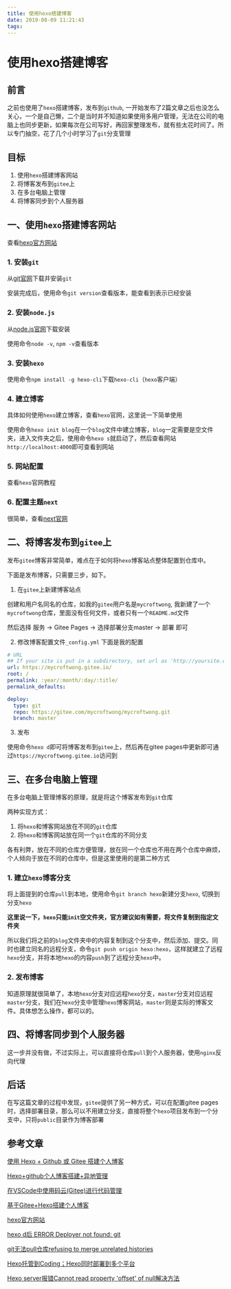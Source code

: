 ```yaml
---
title: 使用hexo搭建博客
date: 2019-08-09 11:21:43
tags:
---
```


# 使用hexo搭建博客

## 前言
之前也使用了`hexo`搭建博客，发布到`github`, 一开始发布了2篇文章之后也没怎么关心，一个是自己懒，二个是当时并不知道如果使用多用户管理，无法在公司的电脑上也同步更新，如果每次在公司写好，再回家整理发布，就有些太花时间了。所以专门抽空，花了几个小时学习了`git`分支管理

## 目标
1. 使用`hexo`搭建博客网站
2. 将博客发布到`gitee`上
3. 在多台电脑上管理
4. 将博客同步到个人服务器

## 一、使用`hexo`搭建博客网站

查看[hexo官方网站](https://hexo.io/zh-cn/)

### 1. 安装`git`
从[git官网](https://git-scm.com/)下载并安装`git`

安装完成后，使用命令`git version`查看版本，能查看到表示已经安装

### 2. 安装`node.js`

从[node.js官网](https://nodejs.org/en/)下载安装

使用命令`node -v`, `npm -v`查看版本

### 3. 安装`hexo`

使用命令`npm install -g hexo-cli`下载`hexo-cli`（`hexo`客户端）

### 4. 建立博客

具体如何使用`hexo`建立博客，查看`hexo`官网，这里说一下简单使用

使用命令`hexo init blog`在一个`blog`文件中建立博客，`blog`一定需要是空文件夹，进入文件夹之后，使用命令`hexo s`就启动了，然后查看网站`http://localhost:4000`即可查看到网站

### 5. 网站配置

查看`hexo`官网教程

### 6. 配置主题`next`

很简单，查看[next官网](http://theme-next.iissnan.com/)

## 二、将博客发布到`gitee`上

发布`gitee`博客非常简单，难点在于如何将`hexo`博客站点整体配置到仓库中。

下面是发布博客，只需要三步，如下。

1) 在`gitee`上新建博客站点

创建和用户名同名的仓库，如我的`gitee`用户名是`mycroftwong`, 我新建了一个`mycroftwong`仓库，里面没有任何文件，或者只有一个`README.md`文件

然后选择 服务 -> Gitee Pages -> 选择部署分支master -> 部署 即可

2) 修改博客配置文件`_config.yml`
下面是我的配置
```yml
# URL
## If your site is put in a subdirectory, set url as 'http://yoursite.com/child' and root as '/child/'
url: https://mycroftwong.gitee.io/
root: /
permalink: :year/:month/:day/:title/
permalink_defaults:

deploy:
  type: git
  repo: https://gitee.com/mycroftwong/mycroftwong.git
  branch: master
```

3) 发布

使用命令`hexo d`即可将博客发布到`gitee`上，然后再在gitee pages中更新即可通过`https://mycroftwong.gitee.io`访问到


## 三、在多台电脑上管理

在多台电脑上管理博客的原理，就是将这个博客发布到`git`仓库

两种实现方式：
1. 将`hexo`和博客网站放在不同的`git`仓库
2. 将`hexo`和博客网站放在同一个`git`仓库的不同分支

各有利弊，放在不同的仓库方便管理，放在同一个仓库也不用在两个仓库中麻烦，个人倾向于放在不同的仓库中，但是这里使用的是第二种方式

### 1. 建立`hexo`博客分支

将上面提到的仓库`pull`到本地，使用命令`git branch hexo`新建分支`hexo`, 切换到分支`hexo`

**这里说一下，`hexo`只能`init`空文件夹，官方建议如有需要，将文件复制到指定文件夹**

所以我们将之前的`blog`文件夹中的内容复制到这个分支中，然后添加、提交。同时也建立同名的远程分支，命令`git push origin hexo:hexo`，这样就建立了远程`hexo`分支，并将本地`hexo`的内容`push`到了远程分支`hexo`中。

### 2. 发布博客

知道原理就很简单了，本地`hexo`分支对应远程`hexo`分支，`master`分支对应远程`master`分支，我们在`hexo`分支中管理`hexo`博客网站，`master`则是实际的博客文件。具体想怎么操作，都可以的。

## 四、将博客同步到个人服务器

这一步并没有做，不过实际上，可以直接将仓库`pull`到个人服务器，使用`nginx`反向代理

## 后话

在写这篇文章的过程中发现，`gitee`提供了另一种方式，可以在配置gitee pages时，选择部署目录，那么可以不用建立分支，直接将整个`hexo`项目发布到一个分支中，只将`public`目录作为博客部署

## 参考文章
[使用 Hexo + Github 或 Gitee 搭建个人博客](https://blog.csdn.net/weixin_43215250/article/details/94055392)

[Hexo+github个人博客搭建+异地管理](https://blog.csdn.net/zwx2445205419/article/details/66970640)

[在VSCode中使用码云(Gitee)进行代码管理](https://blog.csdn.net/watfe/article/details/79761741)

[基于Gitee+Hexo搭建个人博客](https://segmentfault.com/a/1190000018662692)

[hexo官方网站](https://hexo.io/zh-cn/)

[hexo d后 ERROR Deployer not found: git](https://blog.csdn.net/weixin_36401046/article/details/52940313)

[git无法pull仓库refusing to merge unrelated histories](https://blog.csdn.net/lindexi_gd/article/details/52554159)

[Hexo托管到Coding；Hexo同时部署到多个平台](http://laker.me/blog/2015/09/28/15_0928_hexo_to_coding/)

[Hexo server报错Cannot read property 'offset' of null解决方法](lanhuapp.com/web/#/item/project/board?pid=4cba2aed-b116-4375-a9ef-e5a065cb1ed6)